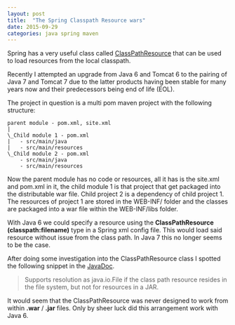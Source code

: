 ```yaml
---
layout: post
title:  "The Spring Classpath Resource wars"
date: 2015-09-29
categories: java spring maven
---
```


Spring has a very useful class called [ClassPathResource][ClassPathResource] that can be used to load resources from the local classpath.

Recently I attempted an upgrade from Java 6 and Tomcat 6 to the pairing of Java 7 and Tomcat 7 due to the latter products having been stable for many years now and their predecessors being end of life (EOL).

The project in question is a multi pom maven project with the following structure:  
    
	parent module - pom.xml, site.xml
	|    
    \_Child module 1 - pom.xml
    |	- src/main/java
    |	- src/main/resources
    \_Child module 2 - pom.xml
    	- src/main/java
    	- src/main/resources
        
Now the parent module has no code or resources, all it has is the site.xml and pom.xml in it, the child module 1 is that project that get packaged into the distributable war file. Child project 2 is a dependency of child project 1. The resources of project 1 are stored in the WEB-INF/ folder and the classes are packaged into a war file within the WEB-INF/libs folder.

With Java 6 we could specify a resource using the **ClassPathResource (classpath:filename)** type in a Spring xml config file. This would load said resource without issue from the class path. In Java 7 this no longer seems to be the case.

After doing some investigation into the ClassPathResource class I spotted the following snippet in the [JavaDoc][ClasspathResource]. 

> Supports resolution as java.io.File if the class path resource resides in the file system, but not for resources in a JAR.

It would seem that the ClassPathResource was never designed to work from within **.war** / **.jar** files. Only by sheer luck did this arrangement work with Java 6.

[ClassPathResource]: http://docs.spring.io/spring/docs/current/javadoc-api/org/springframework/core/io/ClassPathResource.html